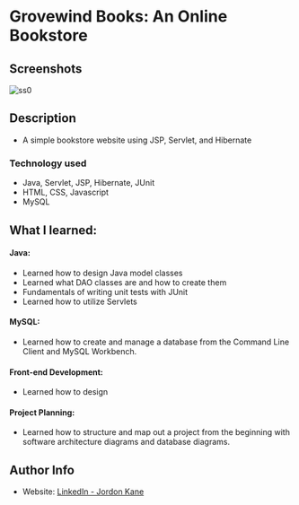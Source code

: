 # Grovewind Books: An Online Bookstore
## Screenshots
![ss0](https://github.com/jordonkane/grovewind-books/assets/55868384/68a96daf-9175-4542-81fe-ec7ac14a7bdc)
## Description
- A simple bookstore website using JSP, Servlet, and Hibernate
### Technology used
- Java, Servlet, JSP, Hibernate, JUnit
- HTML, CSS, Javascript
- MySQL
## What I learned:
#### Java:
- Learned how to design Java model classes
- Learned what DAO classes are and how to create them
- Fundamentals of writing unit tests with JUnit
- Learned how to utilize Servlets
#### MySQL:
- Learned how to create and manage a database from the Command Line Client and MySQL Workbench.
#### Front-end Development:
- Learned how to design 
#### Project Planning:
- Learned how to structure and map out a project from the beginning with software architecture diagrams and database diagrams.
## Author Info
- Website: [LinkedIn - Jordon Kane](https://www.linkedin.com/in/jordonkane/)
